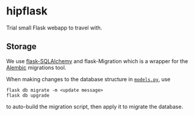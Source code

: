 # hipflask

Trial small Flask webapp to travel with.

## Storage

We use [flask-SQLAlchemy](https://flask-sqlalchemy.palletsprojects.com/en/2.x/) and flask-Migration which is a wrapper for the [Alembic](https://github.com/sqlalchemy/alembic) migrations tool.

When making changes to the database structure in [`models.py`](app/models.py), use 

```shell
flask db migrate -m <update message>
flask db upgrade
```

to auto-build the migration script, then apply it to migrate the database.
